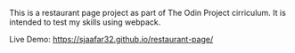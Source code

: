 This is a restaurant page project as part of The Odin Project cirriculum. It is intended to test my skills using webpack.

Live Demo: https://sjaafar32.github.io/restaurant-page/